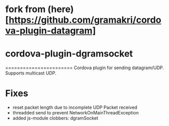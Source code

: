 # fork from (here)[https://github.com/gramakri/cordova-plugin-datagram]

# cordova-plugin-dgramsocket
=======================
Cordova plugin for sending datagram/UDP. Supports multicast UDP.

# Fixes
- reset packet length due to incomplete UDP Packet received
- threadded send to prevent NetworkOnMainThreadException
- added js-module clobbers: dgramSocket

